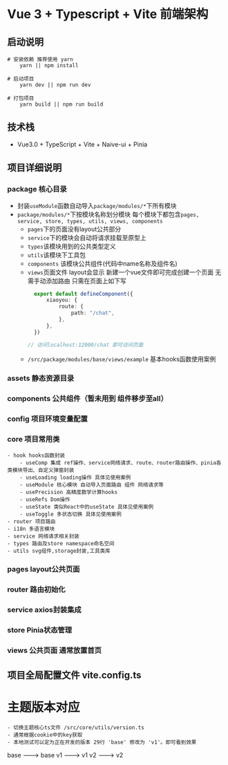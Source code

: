 # Vue 3 + Typescript + Vite 前端架构

## 启动说明

```
# 安装依赖 推荐使用 yarn
    yarn || npm install
    
# 启动项目
    yarn dev || npm run dev
    
# 打包项目
    yarn build || npm run build
```

## 技术栈

- Vue3.0 + TypeScript + Vite + Naive-ui + Pinia

## 项目详细说明

### package 核心目录

- 封装`useModule`函数自动导入`package/modules/*`下所有模块
- `package/modules/*`下按模块名称划分模块 每个模块下都包含`pages, service, store, types, utils, views, components`
    - `pages`下的页面没有layout公共部分
    - `service`下的模块会自动将请求挂载至原型上
    - `types`该模块用到的公共类型定义
    - `utils`该模块下工具包
    - `components` 该模块公共组件(代码中name名称及组件名)
    - `views`页面文件 layout会显示 新建一个vue文件即可完成创建一个页面 无需手动添加路由 只需在页面上如下写
      ```typescript
        export default defineComponent({
            xiaoyou: {
                route: {
                    path: "/chat",
                },
            },
        })
      
      // 访问localhost:12000/chat 即可访问页面
      ```
    - `/src/package/modules/base/views/example` 基本hooks函数使用案例

### assets 静态资源目录

### components 公共组件（暂未用到 组件移步至all）

### config 项目环境变量配置

### core 项目常用类

    - hook hooks函数封装
        - useComp 集成 ref操作、service网络请求、route、router路由操作、pinia各类模块导出、自定义弹窗封装
        - useLoading loading操作 具体见使用案例
        - useModule 核心模块 自动导入页面路由 组件 网络请求等
        - usePrecision 高精度数学计算hooks
        - useRefs Dom操作
        - useState 类似React中的useState 具体见使用案例
        - useToggle 多状态切换 具体见使用案例
    - router 项目路由
    - i18n 多语言模块
    - service 网络请求相关封装
    - types 路由及store namespace命名空间
    - utils svg组件,storage封装,工具类库

### pages layout公共页面

### router 路由初始化

### service axios封装集成

### store Pinia状态管理

### views 公共页面 通常放置首页

## 项目全局配置文件 vite.config.ts

# 主题版本对应

    - 切换主题核心ts文件 /src/core/utils/version.ts
    - 通常根据cookie中的key获取
    - 本地测试可以定为正在开发的版本 29行 'base' 修改为 'v1'。即可看到效果

base ---> base
v1 ---> v1
v2 ---> v2
